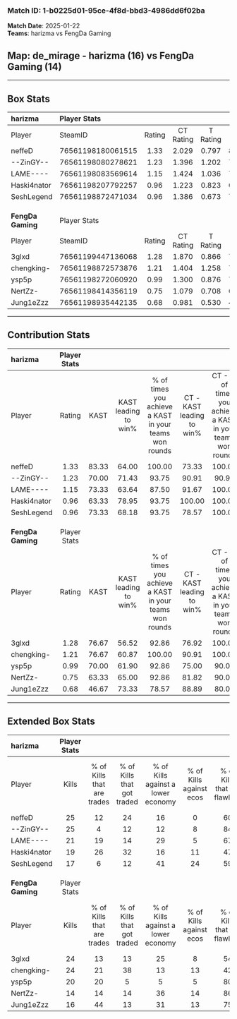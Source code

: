 ### Match ID: 1-b0225d01-95ce-4f8d-bbd3-4986dd6f02ba  
**Match Date**: 2025-01-22  
**Teams**: harizma vs FengDa Gaming  

## **Map**: de_mirage - harizma (16) vs FengDa Gaming (14)  
---  

## Box Stats  

| **harizma**       | Player Stats      |        |           |          |       |      |       |         |        |      |     |
| :- | :- | :-: | :-: | :-: | :-: | :-: | :-: | :-: | :-: | :-: | :-: |
| Player            | SteamID           | Rating | CT Rating | T Rating | KAST  | ADR  | Kills | Assists | Deaths | K/D  | HS% |
| neffeD            | 76561198180061515 |  1.33  |   2.029   |  0.797   | 83.33 | 84.8 |  25   |    2    |   19   | 1.32 | 68  |
| --ZinGY--         | 76561198080278621 |  1.23  |   1.396   |  1.202   | 70.00 | 81.5 |  25   |    3    |   19   | 1.32 | 36  |
| LAME----          | 76561198083569614 |  1.15  |   1.424   |  1.036   | 73.33 | 86.4 |  21   |    7    |   20   | 1.05 | 61  |
| Haski4nator       | 76561198207792257 |  0.96  |   1.223   |  0.823   | 63.33 | 69.4 |  19   |    6    |   20   | 0.95 | 68  |
| SeshLegend        | 76561198872471034 |  0.96  |   1.386   |  0.673   | 73.33 | 72.3 |  17   |    6    |   21   | 0.81 | 64  |
|                   |                   |        |           |          |       |      |       |         |        |      |     |
|                   |                   |        |           |          |       |      |       |         |        |      |     |
|                   |                   |        |           |          |       |      |       |         |        |      |     |
| **FengDa Gaming** | Player Stats      |        |           |          |       |      |       |         |        |      |     |
| Player            | SteamID           | Rating | CT Rating | T Rating | KAST  | ADR  | Kills | Assists | Deaths | K/D  | HS% |
| 3glxd             | 76561199447136068 |  1.28  |   1.870   |  0.866   | 76.67 | 81.7 |  24   |    7    |   18   | 1.33 | 25  |
| chengking-        | 76561198872573876 |  1.21  |   1.404   |  1.258   | 76.67 | 83.8 |  24   |    7    |   22   | 1.09 | 41  |
| ysp5p             | 76561198272060920 |  0.99  |   1.300   |  0.876   | 70.00 | 74.5 |  20   |    3    |   23   | 0.87 | 55  |
| NertZz-           | 76561198414356119 |  0.75  |   1.079   |  0.708   | 63.33 | 54.5 |  14   |    5    |   21   | 0.67 | 42  |
| Jung1eZzz         | 76561198935442135 |  0.68  |   0.981   |  0.530   | 46.67 | 70.3 |  16   |    7    |   24   | 0.67 | 50  |
---  

## Contribution Stats  

| **harizma**       | Player Stats |       |                      |                                                        |                           |                                                             |                          |                                                            |
| :- | :-: | :-: | :-: | :-: | :-: | :-: | :-: | :-: |
| Player            |    Rating    | KAST  | KAST leading to win% | % of times you achieve a KAST in your teams won rounds | CT - KAST leading to win% | CT - % of times you achieve a KAST in your teams won rounds | T - KAST leading to win% | T - % of times you achieve a KAST in your teams won rounds |
| neffeD            |     1.33     | 83.33 |        64.00         |                         100.00                         |           73.33           |                           100.00                            |          50.00           |                           100.00                           |
| --ZinGY--         |     1.23     | 70.00 |        71.43         |                         93.75                          |           90.91           |                            90.91                            |          50.00           |                           100.00                           |
| LAME----          |     1.15     | 73.33 |        63.64         |                         87.50                          |           91.67           |                           100.00                            |          30.00           |                           60.00                            |
| Haski4nator       |     0.96     | 63.33 |        78.95         |                         93.75                          |          100.00           |                           100.00                            |          50.00           |                           80.00                            |
| SeshLegend        |     0.96     | 73.33 |        68.18         |                         93.75                          |           78.57           |                           100.00                            |          50.00           |                           80.00                            |
|                   |              |       |                      |                                                        |                           |                                                             |                          |                                                            |
|                   |              |       |                      |                                                        |                           |                                                             |                          |                                                            |
|                   |              |       |                      |                                                        |                           |                                                             |                          |                                                            |
| **FengDa Gaming** | Player Stats |       |                      |                                                        |                           |                                                             |                          |                                                            |
| Player            |    Rating    | KAST  | KAST leading to win% | % of times you achieve a KAST in your teams won rounds | CT - KAST leading to win% | CT - % of times you achieve a KAST in your teams won rounds | T - KAST leading to win% | T - % of times you achieve a KAST in your teams won rounds |
| 3glxd             |     1.28     | 76.67 |        56.52         |                         92.86                          |           76.92           |                           100.00                            |          30.00           |                           75.00                            |
| chengking-        |     1.21     | 76.67 |        60.87         |                         100.00                         |           90.91           |                           100.00                            |          33.33           |                           100.00                           |
| ysp5p             |     0.99     | 70.00 |        61.90         |                         92.86                          |           75.00           |                            90.00                            |          44.44           |                           100.00                           |
| NertZz-           |     0.75     | 63.33 |        65.00         |                         92.86                          |           81.82           |                            90.00                            |          44.44           |                           100.00                           |
| Jung1eZzz         |     0.68     | 46.67 |        73.33         |                         78.57                          |           88.89           |                            80.00                            |          50.00           |                           75.00                            |
---  

## Extended Box Stats  

| **harizma**       | Player Stats |                            |                            |                                    |                         |                              |                                 |        |                             |                                     |                          |                               |                            |
| :- | :-: | :-: | :-: | :-: | :-: | :-: | :-: | :-: | :-: | :-: | :-: | :-: | :-: |
| Player            |    Kills     | % of Kills that are trades | % of Kills that got traded | % of Kills against a lower economy | % of Kills against ecos | % of Kills that are flawless | % of Kills that are close duels | Deaths | % of Deaths that get traded | % of Deaths against a lower economy | % of Deaths against ecos | % of Deaths that are flawless | % of Deaths that are close |
| neffeD            |      25      |             12             |             24             |                 16                 |            0            |              60              |               24                |   19   |             21              |                 16                  |            0             |              68               |             0              |
| --ZinGY--         |      25      |             4              |             12             |                 12                 |            8            |              84              |                4                |   19   |             16              |                 16                  |            0             |              68               |             11             |
| LAME----          |      21      |             19             |             14             |                 29                 |            5            |              67              |               14                |   20   |             20              |                 15                  |            0             |              45               |             0              |
| Haski4nator       |      19      |             26             |             32             |                 16                 |           11            |              47              |                5                |   20   |             15              |                 25                  |            5             |              60               |             0              |
| SeshLegend        |      17      |             6              |             12             |                 41                 |           24            |              59              |                6                |   21   |             14              |                 10                  |            0             |              71               |             10             |
|                   |              |                            |                            |                                    |                         |                              |                                 |        |                             |                                     |                          |                               |                            |
|                   |              |                            |                            |                                    |                         |                              |                                 |        |                             |                                     |                          |                               |                            |
|                   |              |                            |                            |                                    |                         |                              |                                 |        |                             |                                     |                          |                               |                            |
| **FengDa Gaming** | Player Stats |                            |                            |                                    |                         |                              |                                 |        |                             |                                     |                          |                               |                            |
| Player            |    Kills     | % of Kills that are trades | % of Kills that got traded | % of Kills against a lower economy | % of Kills against ecos | % of Kills that are flawless | % of Kills that are close duels | Deaths | % of Deaths that get traded | % of Deaths against a lower economy | % of Deaths against ecos | % of Deaths that are flawless | % of Deaths that are close |
| 3glxd             |      24      |             13             |             13             |                 25                 |            8            |              54              |                4                |   18   |             22              |                  0                  |            0             |              67               |             22             |
| chengking-        |      24      |             21             |             38             |                 13                 |           13            |              42              |                0                |   22   |             27              |                  9                  |            5             |              77               |             9              |
| ysp5p             |      20      |             20             |             5              |                 5                  |            5            |              80              |                0                |   23   |             22              |                  9                  |            4             |              65               |             13             |
| NertZz-           |      14      |             14             |             14             |                 36                 |           14            |              86              |               21                |   21   |             14              |                  5                  |            0             |              62               |             5              |
| Jung1eZzz         |      16      |             44             |             13             |                 31                 |           13            |              75              |                0                |   24   |              8              |                  4                  |            4             |              54               |             8              |
